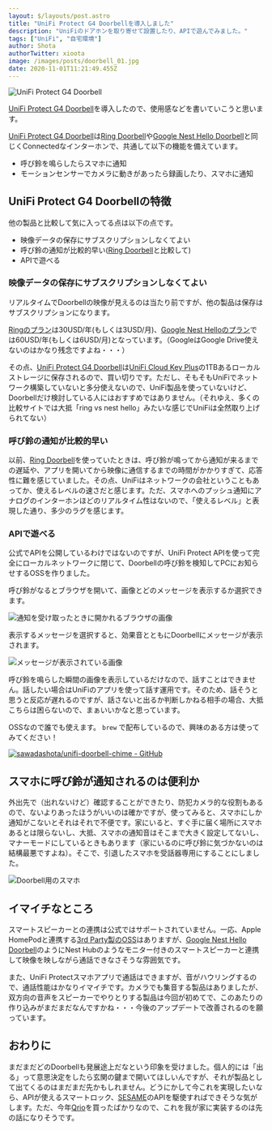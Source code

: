 ```yaml
---
layout: $/layouts/post.astro
title: "UniFi Protect G4 Doorbellを導入しました"
description: "UniFiのドアホンを取り寄せて設置したり、APIで遊んでみました。"
tags: ["UniFi", "自宅環境"]
author: Shota
authorTwitter: xioota
image: /images/posts/doorbell_01.jpg
date: 2020-11-01T11:21:49.455Z
---
```


![UniFi Protect G4 Doorbell](/images/posts/doorbell_01.jpg)

[UniFi Protect G4 Doorbell](https://store.ui.com/collections/unifi-protect-cameras/products/uvc-g4-doorbell)を導入したので、使用感などを書いていこうと思います。

[UniFi Protect G4 Doorbell](https://store.ui.com/collections/unifi-protect-cameras/products/uvc-g4-doorbell)は[Ring Doorbell](https://shop.ring.com/pages/doorbell-cameras)や[Google Nest Hello Doorbell](https://store.google.com/us/product/nest_hello_doorbell?hl=en-US)と同じくConnectedなインターホンで、共通して以下の機能を備えています。

* 呼び鈴を鳴らしたらスマホに通知
* モーションセンサーでカメラに動きがあったら録画したり、スマホに通知

## UniFi Protect G4 Doorbellの特徴

他の製品と比較して気に入ってる点は以下の点です。

* 映像データの保存にサブスクリプションしなくてよい
* 呼び鈴の通知が比較的早い([Ring Doorbell](https://shop.ring.com/pages/doorbell-cameras)と比較して)
* APIで遊べる

### 映像データの保存にサブスクリプションしなくてよい

リアルタイムでDoorbellの映像が見えるのは当たり前ですが、他の製品は保存はサブスクリプションになります。

[Ringのプラン](https://shop.ring.com/pages/protect-plans)は30USD/年(もしくは3USD/月)、[Google Nest Helloのプラン](https://store.google.com/us/product/nest_aware?hl=en-US)では60USD/年(もしくは6USD/月)となっています。（GoogleはGoogle Drive使えないのはかなり残念ですよね・・・）

その点、[UniFi Protect G4 Doorbell](https://store.ui.com/collections/unifi-protect-cameras/products/uvc-g4-doorbell)は[UniFi Cloud Key Plus](https://store.ui.com/collections/unifi-protect-nvr/products/unifi-cloudkey-gen2-plus)の1TBあるローカルストレージに保存されるので、買い切りです。ただし、そもそもUniFiでネットワーク構築していないと多分使えないので、UniFi製品を使っていないけど、Doorbellだけ検討している人にはおすすめではありません。（それゆえ、多くの比較サイトでは大抵「ring vs nest hello」みたいな感じでUniFiは全然取り上げられてない）

### 呼び鈴の通知が比較的早い

以前、[Ring Doorbell](https://shop.ring.com/pages/doorbell-cameras)を使っていたときは、呼び鈴が鳴ってから通知が来るまでの遅延や、アプリを開いてから映像に通信するまでの時間がかかりすぎて、応答性に難を感じていました。その点、UniFiはネットワークの会社ということもあってか、使えるレベルの速さだと感じます。ただ、スマホへのプッシュ通知にアナログのインターホンほどのリアルタイム性はないので、「使えるレベル」と表現した通り、多少のラグを感じます。

### APIで遊べる

公式でAPIを公開しているわけではないのですが、UniFi Protect APIを使って完全にローカルネットワークに閉じて、Doorbellの呼び鈴を検知してPCにお知らせするOSSを作りました。

呼び鈴がなるとブラウザを開いて、画像とどのメッセージを表示するか選択できます。

![通知を受け取ったときに開かれるブラウザの画像](/images/posts/doorbell_03.jpg)

表示するメッセージを選択すると、効果音とともにDoorbellにメッセージが表示されます。

![メッセージが表示されている画像](/images/posts/doorbell_04.jpg)

呼び鈴を鳴らした瞬間の画像を表示しているだけなので、話すことはできません。話したい場合はUniFiのアプリを使って話す運用です。そのため、話そうと思うと反応が遅れるのですが、話さないと出るか判断しかねる相手の場合、大抵こちらは困らないので、まぁいいかなと思っています。

OSSなので誰でも使えます。 `brew` で配布しているので、興味のある方は使ってみてください！

[![sawadashota/unifi-doorbell-chime - GitHub](https://gh-card.dev/repos/sawadashota/unifi-doorbell-chime.svg)](https://github.com/sawadashota/unifi-doorbell-chime)


## スマホに呼び鈴が通知されるのは便利か

外出先で（出れないけど）確認することができたり、防犯カメラ的な役割もあるので、ないよりあったほうがいいのは確かですが、使ってみると、スマホにしか通知がこないとそれはそれで不便です。家にいると、すぐ手に届く場所にスマホあるとは限らないし、大抵、スマホの通知音はそこまで大きく設定してないし、マナーモードにしているときもあります（家にいるのに呼び鈴に気づかないのは結構最悪ですよね）。そこで、引退したスマホを受話器専用にすることにしました。

![Doorbell用のスマホ](/images/posts/doorbell_02.jpg)

## イマイチなところ

スマートスピーカーとの連携は公式ではサポートされていません。一応、Apple HomePodと連携する[3rd Party製のOSS](https://github.com/hjdhjd/homebridge-unifi-protect)はありますが、[Google Nest Hello Doorbell](https://store.google.com/us/product/nest_hello_doorbell?hl=en-US)のようにNest Hubのようなモニター付きのスマートスピーカーと連携して映像を映しながら通話できなさそうな雰囲気です。

また、UniFi Protectスマホアプリで通話はできますが、音がハウリングするので、通話性能はかなりイマイチです。カメラでも集音する製品はありましたが、双方向の音声をスピーカーでやりとりする製品は今回が初めてで、このあたりの作り込みがまだまだなんですかね・・・今後のアップデートで改善されるのを願っています。

## おわりに

まだまだどのDoorbellも発展途上だなという印象を受けました。個人的には「出る」って意思決定をしたら玄関の鍵まで開いてほしいんですが、それが製品として出てくるのはまだまだ先かもしれません。どうにかして今これを実現したいなら、APIが使えるスマートロック、[SESAME](https://jp.candyhouse.co/)のAPIを駆使すればできそうな気がします。ただ、今年[Qrio](https://qrio.me/)を買ったばかりなので、これを我が家に実装するのは先の話になりそうです。
